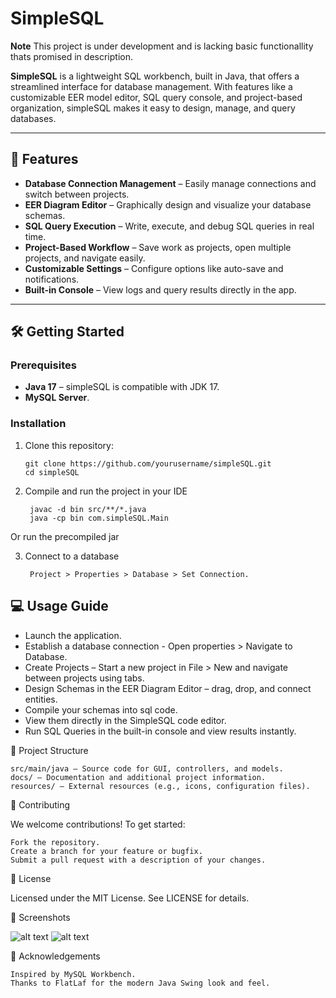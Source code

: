 # SimpleSQL
**Note** This project is under development and is lacking basic functionallity thats promised in description.


**SimpleSQL** is a lightweight SQL workbench, built in Java, that offers a streamlined interface for database management. With features like a customizable EER model editor, SQL query console, and project-based organization, simpleSQL makes it easy to design, manage, and query databases.

---

## 🚀 Features

- **Database Connection Management** – Easily manage connections and switch between projects.
- **EER Diagram Editor** – Graphically design and visualize your database schemas.
- **SQL Query Execution** – Write, execute, and debug SQL queries in real time.
- **Project-Based Workflow** – Save work as projects, open multiple projects, and navigate easily.
- **Customizable Settings** – Configure options like auto-save and notifications.
- **Built-in Console** – View logs and query results directly in the app.

---

## 🛠️ Getting Started

### Prerequisites

- **Java 17** – simpleSQL is compatible with JDK 17.
- **MySQL Server**.

### Installation

1. Clone this repository:
   ```
   git clone https://github.com/yourusername/simpleSQL.git
   cd simpleSQL

2. Compile and run the project in your IDE
   ````
    javac -d bin src/**/*.java
    java -cp bin com.simpleSQL.Main

Or run the precompiled jar
   
3. Connect to a database
   ````
    Project > Properties > Database > Set Connection.

## 💻 Usage Guide
- Launch the application.
- Establish a database connection - Open properties >  Navigate to Database.
- Create Projects – Start a new project in File > New and navigate between projects using tabs.
- Design Schemas in the EER Diagram Editor – drag, drop, and connect entities.
- Compile your schemas into sql code.
- View them directly in the SimpleSQL code editor.
- Run SQL Queries in the built-in console and view results instantly.

📂 Project Structure

    src/main/java – Source code for GUI, controllers, and models.
    docs/ – Documentation and additional project information.
    resources/ – External resources (e.g., icons, configuration files).

🤝 Contributing

We welcome contributions! To get started:

    Fork the repository.
    Create a branch for your feature or bugfix.
    Submit a pull request with a description of your changes.

📜 License

Licensed under the MIT License. See LICENSE for details.

📸 Screenshots

   ![alt text](https://github.com/leonZtiger/SimpleSQL/blob/main/images/Screenshot%202025-03-07%20125328.png)
   ![alt text](https://github.com/leonZtiger/SimpleSQL/blob/main/images/Screenshot%202025-03-07%20125717.png)
   

📝 Acknowledgements

    Inspired by MySQL Workbench.
    Thanks to FlatLaf for the modern Java Swing look and feel.

